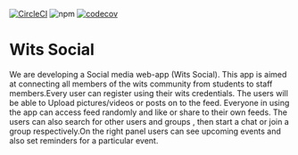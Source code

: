 [![CircleCI](https://circleci.com/gh/MrDeyi/Versatile-Developers.svg?style=svg)](https://app.circleci.com/pipelines/github/MrDeyi/Versatile-Developers)
![npm](https://img.shields.io/npm/v/npm)
[![codecov](https://codecov.io/gh/MrDeyi/Versatile-Developers/branch/master/graph/badge.svg?token=RJPDG1L139)](https://codecov.io/gh/MrDeyi/Versatile-Developers)

# Wits Social
We are developing a Social media web-app (Wits Social). This app is aimed at connecting all members of the wits community from students to staff members.Every user can register using their wits credentials. The users will be able to Upload pictures/videos or posts on to the feed. Everyone in using the app can access feed randomly and like or share to their own feeds. The users can also search for other users and groups , then start a chat or join a group respectively.On the right panel users can see upcoming events and also set reminders for a particular event.


